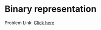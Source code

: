 # Binary representation

Problem Link: [Click here](https://www.geeksforgeeks.org/problems/binary-representation5003/1?page=4&difficulty=School&sortBy=submissions)